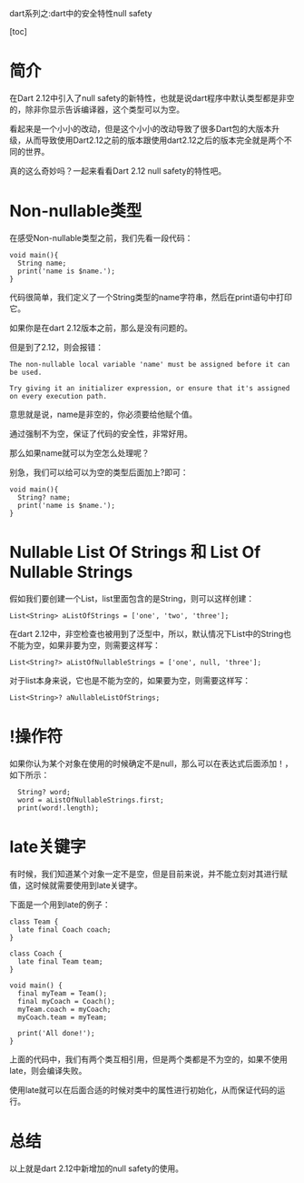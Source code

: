 dart系列之:dart中的安全特性null safety

[toc]

# 简介

在Dart 2.12中引入了null safety的新特性，也就是说dart程序中默认类型都是非空的，除非你显示告诉编译器，这个类型可以为空。

看起来是一个小小的改动，但是这个小小的改动导致了很多Dart包的大版本升级，从而导致使用Dart2.12之前的版本跟使用dart2.12之后的版本完全就是两个不同的世界。

真的这么奇妙吗？一起来看看Dart 2.12 null safety的特性吧。

# Non-nullable类型

在感受Non-nullable类型之前，我们先看一段代码：

```
void main(){
  String name;
  print('name is $name.');
}
```

代码很简单，我们定义了一个String类型的name字符串，然后在print语句中打印它。

如果你是在dart 2.12版本之前，那么是没有问题的。

但是到了2.12，则会报错：

```
The non-nullable local variable 'name' must be assigned before it can be used.

Try giving it an initializer expression, or ensure that it's assigned on every execution path.
```

意思就是说，name是非空的，你必须要给他赋个值。

通过强制不为空，保证了代码的安全性，非常好用。

那么如果name就可以为空怎么处理呢？

别急，我们可以给可以为空的类型后面加上?即可：

```
void main(){
  String? name;
  print('name is $name.');
}
```

# Nullable List Of Strings 和 List Of Nullable Strings

假如我们要创建一个List，list里面包含的是String，则可以这样创建：

```
List<String> aListOfStrings = ['one', 'two', 'three'];
```

在dart 2.12中，非空检查也被用到了泛型中，所以，默认情况下List中的String也不能为空，如果非要为空，则需要这样写：

```
List<String?> aListOfNullableStrings = ['one', null, 'three'];
```

对于list本身来说，它也是不能为空的，如果要为空，则需要这样写：

```
List<String>? aNullableListOfStrings;
```

# !操作符

如果你认为某个对象在使用的时候确定不是null，那么可以在表达式后面添加！，如下所示：

```
  String? word;
  word = aListOfNullableStrings.first;
  print(word!.length);
```

# late关键字

有时候，我们知道某个对象一定不是空，但是目前来说，并不能立刻对其进行赋值，这时候就需要使用到late关键字。

下面是一个用到late的例子：

```
class Team {
  late final Coach coach;
}

class Coach {
  late final Team team;
}

void main() {
  final myTeam = Team();
  final myCoach = Coach();
  myTeam.coach = myCoach;
  myCoach.team = myTeam;

  print('All done!');
}
```

上面的代码中，我们有两个类互相引用，但是两个类都是不为空的，如果不使用late，则会编译失败。

使用late就可以在后面合适的时候对类中的属性进行初始化，从而保证代码的运行。

# 总结

以上就是dart 2.12中新增加的null safety的使用。



